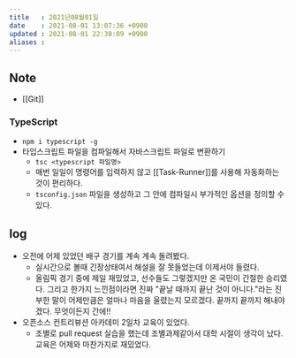 ```yaml
---
title   : 2021년08월01일 
date    : 2021-08-01 13:07:36 +0900
updated : 2021-08-01 22:30:09 +0900
aliases : 
---
```

## Note
- [[Git]]
### TypeScript  
- `npm i typescript -g`  
- 타입스크립트 파일을 컴파일해서 자바스크립트 파일로 변환하기  
	- `tsc <typescript 파일명>` 
  - 매번 일일이 명령어를 입력하지 않고 [[Task-Runner]]를 사용해 자동화하는 것이 편리하다.  
  - `tsconfig.json` 파일을 생성하고 그 안에 컴파일시 부가적인 옵션을 정의할 수 있다.  

## log
- 오전에 어제 있었던 배구 경기를 계속 계속 돌려봤다.  
	- 실시간으로 볼때 긴장상태여서 해설을 잘 못들었는데 이제서야 들렸다.  
  - 올림픽 경기 중에 제일 재밌었고, 선수들도 그렇겠지만 온 국민이 간절한 승리였다. 그리고 한가지 느낀점이라면 진짜 "끝날 때까지 끝난 것이 아니다."라는 진부한 말이 어제만큼은 얼마나 마음을 울렸는지 모르겠다. 끝까지 끝까지 해내야겠다. 무엇이든지 간에!! 
- 오픈소스 컨트리뷰션 아카데미 2일차 교육이 있었다. 
  - 조별로 pull request 실습을 했는데 조별과제같아서 대학 시절이 생각이 났다. 교육은 어제와 마찬가지로 재밌었다. 
